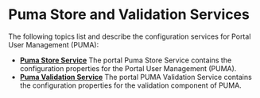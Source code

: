 # Puma Store and Validation Services

The following topics list and describe the configuration services for Portal User Management (PUMA):

-   **[Puma Store Service](srvcfgref_puma_store.md)**
The portal Puma Store Service contains the configuration properties for the Portal User Management (PUMA).
-   **[Puma Validation Service](srvcfgref_puma_validn.md)**
The portal PUMA Validation Service contains the configuration properties for the validation component of PUMA.

